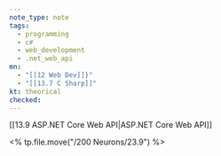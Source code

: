 ```yaml
---
note_type: note
tags:
  - programming
  - c#
  - web_development
  - .net_web_api
mn:
  - "[[12 Web Dev]]}"
  - "[[13.7 C Sharp]]"
kt: theorical
checked:
---
```

[[13.9 ASP.NET Core Web API|ASP.NET Core Web API]]

<% tp.file.move("/200 Neurons/23.9") %>

